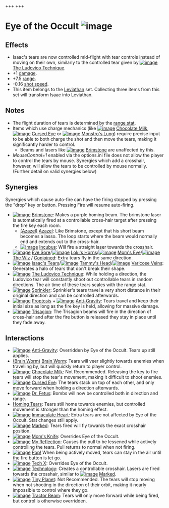 +++
+++

 # Eye of the Occult ![image](/image/Eye_of_the_Occult.png) 

Effects
---------


* Isaac's tears are now controlled mid-flight with tear controls instead of moving on their own, similarly to the controlled tear given by [![image](/image/The_Ludovico_Technique.png)](/wiki/The_Ludovico_Technique "The Ludovico Technique") [The Ludovico Technique](/wiki/The_Ludovico_Technique "The Ludovico Technique").
* +1 [damage](/wiki/Damage "Damage").
* +7.5 [range](/wiki/Range "Range").
* -0.16 [shot speed](/wiki/Shot_speed "Shot speed").
* This item belongs to the [Leviathan](/wiki/Leviathan "Leviathan") set. Collecting three items from this set will transform Isaac into Leviathan.


Notes
-------


* The flight duration of tears is determined by the [range stat](/wiki/Range "Range").
* Items which use charge mechanics (like [![image](/image/Chocolate_Milk.png)](/wiki/Chocolate_Milk "Chocolate Milk") [Chocolate Milk](/wiki/Chocolate_Milk "Chocolate Milk"), [![image](/image/Cursed_Eye.png)](/wiki/Cursed_Eye "Cursed Eye") [Cursed Eye](/wiki/Cursed_Eye "Cursed Eye") or [![image](/image/Monstro%27s_Lung.png)](/wiki/Monstro%27s_Lung "Monstro's Lung") [Monstro's Lung](/wiki/Monstro%27s_Lung "Monstro's Lung")) require precise input to be able to both charge the shot and then move the tears, making it significantly harder to control.
	+ Beams and lasers like [![image](/image/Brimstone.png)](/wiki/Brimstone "Brimstone") [Brimstone](/wiki/Brimstone "Brimstone") are unaffected by this.
* *MouseControl=1* enabled via the options.ini file does not allow the player to control the tears by mouse. Synergies which add a crosshair, however, will allow the tears to be controlled by mouse normally. (Further detail on valid synergies below)


Synergies
-----------


Synergies which cause auto-fire can have the firing stopped by pressing the "drop" key or button. Pressing Fire will resume auto-firing.



* [![image](/image/Brimstone.png)](/wiki/Brimstone "Brimstone") [Brimstone](/wiki/Brimstone "Brimstone"): Makes a purple homing beam. The brimstone laser is automatically fired at a controllable cross-hair target after pressing the fire key each room.
	+ [(Azazel)](/wiki/Azazel "Azazel") [Azazel](/wiki/Azazel "Azazel"): Like Brimstone, except that his short beam becomes a lasso. The loop starts where the beam would normally end and extends out to the cross-hair.
	+ [![image](/image/Incubus.png)](/wiki/Incubus "Incubus") [Incubus](/wiki/Incubus "Incubus"): Will fire a straight laser towards the crosshair.
* [![image](/image/Eye_Sore.png)](/wiki/Eye_Sore "Eye Sore") [Eye Sore](/wiki/Eye_Sore "Eye Sore")/[![image](/image/Loki%27s_Horns.png)](/wiki/Loki%27s_Horns "Loki's Horns") [Loki's Horns](/wiki/Loki%27s_Horns "Loki's Horns")/[![image](/image/Mom%27s_Eye.png)](/wiki/Mom%27s_Eye "Mom's Eye") [Mom's Eye](/wiki/Mom%27s_Eye "Mom's Eye")/[![image](/image/The_Wiz.png)](/wiki/The_Wiz "The Wiz") [The Wiz](/wiki/The_Wiz "The Wiz") / [Conjoined](/wiki/Conjoined "Conjoined"): Extra tears fly in the same direction.
* [![image](/image/Isaac%27s_Tears.png)](/wiki/Isaac%27s_Tears "Isaac's Tears") [Isaac's Tears](/wiki/Isaac%27s_Tears "Isaac's Tears")/[![image](/image/Tammy%27s_Head.png)](/wiki/Tammy%27s_Head "Tammy's Head") [Tammy's Head](/wiki/Tammy%27s_Head "Tammy's Head")/[![image](/image/Varicose_Veins.png)](/wiki/Varicose_Veins "Varicose Veins") [Varicose Veins](/wiki/Varicose_Veins "Varicose Veins"): Generates a halo of tears that don't break their shape.
* [![image](/image/The_Ludovico_Technique.png)](/wiki/The_Ludovico_Technique "The Ludovico Technique") [The Ludovico Technique](/wiki/The_Ludovico_Technique "The Ludovico Technique"): While holding a direction, the Ludovico tear will constantly shoot out controllable tears in random directions. The air time of these tears scales with the range stat.
* [![image](/image/Sprinkler.png)](/wiki/Sprinkler "Sprinkler") [Sprinkler](/wiki/Sprinkler "Sprinkler"): Sprinkler's tears travel a very short distance in their original direction and can be controlled afterwards.
* [![image](/image/Proptosis.png)](/wiki/Proptosis "Proptosis") [Proptosis](/wiki/Proptosis "Proptosis") + [![image](/image/Anti-Gravity.png)](/wiki/Anti-Gravity "Anti-Gravity") [Anti-Gravity](/wiki/Anti-Gravity "Anti-Gravity"): Tears travel and keep their initial size as long as the fire key is held, allowing for massive damage.
* [![image](/image/Trisagion.png)](/wiki/Trisagion "Trisagion") [Trisagion](/wiki/Trisagion "Trisagion"): The Trisagion beams will fire in the direction of cross-hair and after the fire button is released they stay in place until they fade away.


Interactions
--------------


* [![image](/image/Anti-Gravity.png)](/wiki/Anti-Gravity "Anti-Gravity") [Anti-Gravity](/wiki/Anti-Gravity "Anti-Gravity"): Overridden by Eye of the Occult. Tears up still applies.
* [(Brain Worm)](/wiki/Brain_Worm "Brain Worm") [Brain Worm](/wiki/Brain_Worm "Brain Worm"): Tears will veer slightly towards enemies when travelling by, but will quickly return to player control.
* [![image](/image/Chocolate_Milk.png)](/wiki/Chocolate_Milk "Chocolate Milk") [Chocolate Milk](/wiki/Chocolate_Milk "Chocolate Milk"): Not Recommended. Releasing the key to fire tears will stop the tear's movement, making it difficult to shoot enemies.
* [![image](/image/Cursed_Eye.png)](/wiki/Cursed_Eye "Cursed Eye") [Cursed Eye](/wiki/Cursed_Eye "Cursed Eye"): The tears stack on top of each other, and only move forward when holding a direction afterwards.
* [![image](/image/Dr._Fetus.png)](/wiki/Dr._Fetus "Dr. Fetus") [Dr. Fetus](/wiki/Dr._Fetus "Dr. Fetus"): Bombs will now be controlled both in direction and range.
* [Homing Tears](/wiki/Tear_Effects#Homing "Tear Effects"): Tears still home towards enemies, but controlled movement is stronger than the homing effect.
* [![image](/image/Immaculate_Heart.png)](/wiki/Immaculate_Heart "Immaculate Heart") [Immaculate Heart](/wiki/Immaculate_Heart "Immaculate Heart"): Extra tears are not affected by Eye of the Occult. Stat changes still apply.
* [![image](/image/Marked.png)](/wiki/Marked "Marked") [Marked](/wiki/Marked "Marked"): Tears fired will fly towards the exact crosshair position.
* [![image](/image/Mom%27s_Knife.png)](/wiki/Mom%27s_Knife "Mom's Knife") [Mom's Knife](/wiki/Mom%27s_Knife "Mom's Knife"): Overrides Eye of the Occult.
* [![image](/image/My_Reflection.png)](/wiki/My_Reflection "My Reflection") [My Reflection](/wiki/My_Reflection "My Reflection"): Causes the pull to be lessened while actively controlling the tears. Pull returns to normal when not firing.
* [![image](/image/Pop!.png)](/wiki/Pop! "Pop!") [Pop!](/wiki/Pop! "Pop!") When being actively moved, tears can stay in the air until the fire button is let go.
* [![image](/image/Tech_X.png)](/wiki/Tech_X "Tech X") [Tech X](/wiki/Tech_X "Tech X"): Overrides Eye of the Occult.
* [![image](/image/Technology.png)](/wiki/Technology "Technology") [Technology](/wiki/Technology "Technology"): Creates a controllable crosshair. Lasers are fired towards the crosshair, similar to [![image](/image/Marked.png)](/wiki/Marked "Marked") [Marked](/wiki/Marked "Marked").
* [![image](/image/Tiny_Planet.png)](/wiki/Tiny_Planet "Tiny Planet") [Tiny Planet](/wiki/Tiny_Planet "Tiny Planet"): Not Recommended. The tears will stop moving when not shooting in the direction of their orbit, making it nearly impossible to control where they go.
* [![image](/image/Tractor_Beam.png)](/wiki/Tractor_Beam "Tractor Beam") [Tractor Beam](/wiki/Tractor_Beam "Tractor Beam"): Tears will only move forward while being fired, but control is otherwise overridden.


